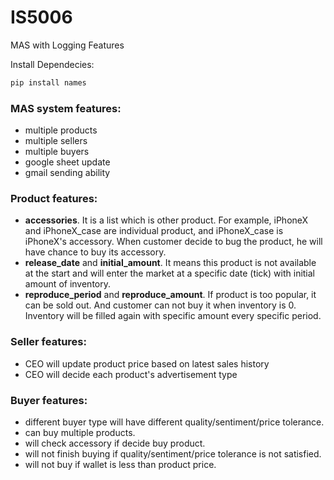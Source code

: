 # IS5006
MAS with Logging Features


Install Dependecies:
```python
pip install names
```
### MAS system features:
* multiple products
* multiple sellers
* multiple buyers
* google sheet update
* gmail sending ability

### Product features:
* __accessories__. It is a list which is other product. For example, iPhoneX and iPhoneX_case are individual product, and iPhoneX_case is iPhoneX's accessory.
When customer decide to bug the product, he will have chance to buy its accessory.
* __release_date__ and __initial_amount__. It means this product is not available at the start and will enter the market at a specific date (tick) with initial amount of inventory.
* __reproduce_period__ and __reproduce_amount__. If product is too popular, it can be sold out. And customer can not buy it when inventory is 0. Inventory will be filled again with specific amount every specific period.

### Seller features:
* CEO will update product price based on latest sales history
* CEO will decide each product's advertisement type

### Buyer features:
* different buyer type will have different quality/sentiment/price tolerance.
* can buy multiple products.
* will check accessory if decide buy product.
* will not finish buying if quality/sentiment/price tolerance is not satisfied.
* will not buy if wallet is less than product price.
